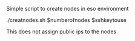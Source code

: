 Simple script to create nodes in eso environment

./creatnodes.sh $numberofnodes $sshkeytouse

This does not assign public ips to the nodes
